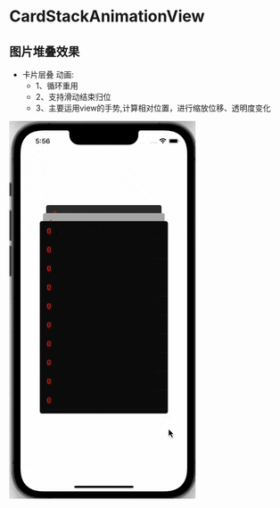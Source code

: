 CardStackAnimationView
====

图片堆叠效果
---------

* 卡片层叠 动画:
  * 1、循环重用
  * 2、支持滑动结束归位
  * 3、主要运用view的手势,计算相对位置，进行缩放位移、透明度变化



![github](https://github.com/yangyanxinyyx/StackCardView/blob/main/gifmk1111111.gif)

